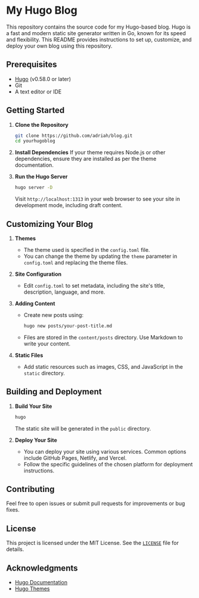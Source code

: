 # My Hugo Blog

This repository contains the source code for my Hugo-based blog. Hugo is a fast and modern static site generator written in Go, known for its speed and flexibility. This README provides instructions to set up, customize, and deploy your own blog using this repository.

## Prerequisites

- [Hugo](https://gohugo.io/getting-started/installing/) (v0.58.0 or later)
- Git
- A text editor or IDE

## Getting Started

1. **Clone the Repository**
   ```bash
   git clone https://github.com/adriah/blog.git
   cd yourhugoblog
   ```

2. **Install Dependencies**
   If your theme requires Node.js or other dependencies, ensure they are installed as per the theme documentation.

3. **Run the Hugo Server**
   ```bash
   hugo server -D
   ```
   Visit `http://localhost:1313` in your web browser to see your site in development mode, including draft content.

## Customizing Your Blog

1. **Themes**
   - The theme used is specified in the `config.toml` file.
   - You can change the theme by updating the `theme` parameter in `config.toml` and replacing the theme files.

2. **Site Configuration**
   - Edit `config.toml` to set metadata, including the site's title, description, language, and more.

3. **Adding Content**
   - Create new posts using:
     ```bash
     hugo new posts/your-post-title.md
     ```
   - Files are stored in the `content/posts` directory. Use Markdown to write your content.

4. **Static Files**
   - Add static resources such as images, CSS, and JavaScript in the `static` directory.

## Building and Deployment

1. **Build Your Site**
   ```bash
   hugo
   ```
   The static site will be generated in the `public` directory.

2. **Deploy Your Site**
   - You can deploy your site using various services. Common options include GitHub Pages, Netlify, and Vercel.
   - Follow the specific guidelines of the chosen platform for deployment instructions.

## Contributing

Feel free to open issues or submit pull requests for improvements or bug fixes.

## License

This project is licensed under the MIT License. See the [`LICENSE`](LICENSE) file for details.

## Acknowledgments

- [Hugo Documentation](https://gohugo.io/documentation/)
- [Hugo Themes](https://themes.gohugo.io/)

